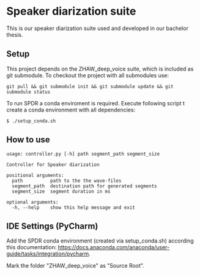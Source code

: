 # Speaker diarization suite

This is our speaker diarization suite used and developed in our bachelor thesis.

## Setup
This project depends on the ZHAW_deep_voice suite, which is included as git submodule.
To checkout the project with all submodules use:
~~~~
git pull && git submodule init && git submodule update && git submodule status
~~~~

To run SPDR a conda enviroment is required. Execute following script t create
a conda environment with all dependencies:
~~~~
$ ./setup_conda.sh
~~~~



## How to use
~~~~
usage: controller.py [-h] path segment_path segment_size

Controller for Speaker diarization

positional arguments:
  path          path to the the wave-files
  segment_path  destination path for generated segments
  segment_size  segment duration in ms

optional arguments:
  -h, --help    show this help message and exit
~~~~


## IDE Settings (PyCharm)

Add the SPDR conda environment (created via setup_conda.sh) according this documentation:
https://docs.anaconda.com/anaconda/user-guide/tasks/integration/pycharm.

Mark the folder "ZHAW_deep_voice" as "Source Root".